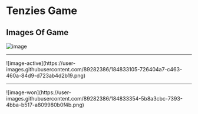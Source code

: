 # Tenzies Game

## Images Of Game

![image](https://user-images.githubusercontent.com/89282386/184832925-8c9fbc9e-383f-4a32-aecc-284c71f1ff6a.png)

<hr />
![image-active](https://user-images.githubusercontent.com/89282386/184833105-726404a7-c463-460a-84d9-d723ab4d2b19.png)

<hr />
![image-won](https://user-images.githubusercontent.com/89282386/184833354-5b8a3cbc-7393-4bba-b517-a809980b0f4b.png)

